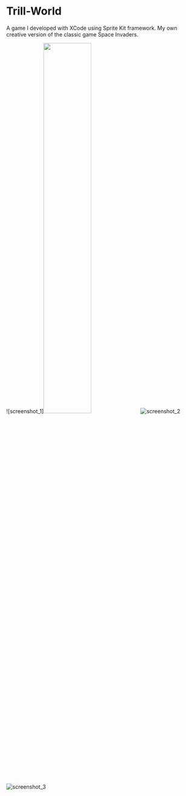 # Trill-World
A game I developed with XCode using Sprite Kit framework. My own creative version of the classic game Space Invaders.

![screenshot_1]<img src="https://user-images.githubusercontent.com/24784219/181690153-b4000c27-5dcc-45ba-abaa-bfe1f991f7dc.jpegz" width=50% height=50%>
![screenshot_2](https://user-images.githubusercontent.com/24784219/181690160-9caa3378-5f21-430c-9a20-e63a2ed7e796.jpeg)
![screenshot_3](https://user-images.githubusercontent.com/24784219/181690169-98703b7b-b7e6-476b-bda7-23730eef3e50.jpeg)
